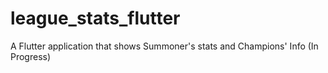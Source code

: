# league_stats_flutter

A Flutter application that shows Summoner's stats and Champions' Info (In Progress)
